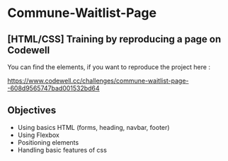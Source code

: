 # Commune-Waitlist-Page
## [HTML/CSS] Training by reproducing a page on Codewell
You can find the elements, if you want to reproduce the project here :

https://www.codewell.cc/challenges/commune-waitlist-page--608d9565747bad001532bd64

## Objectives
+ Using basics HTML (forms, heading, navbar, footer)
+ Using Flexbox
+ Positioning elements
+ Handling basic features of css
